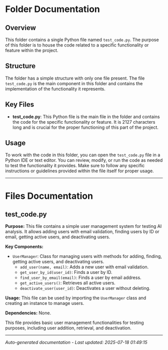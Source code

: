 # Folder Documentation

## Overview
This folder contains a single Python file named `test_code.py`. The purpose of this folder is to house the code related to a specific functionality or feature within the project.

## Structure
The folder has a simple structure with only one file present. The file `test_code.py` is the main component in this folder and contains the implementation of the functionality it represents.

## Key Files
- **test_code.py**: This Python file is the main file in the folder and contains the code for the specific functionality or feature. It is 2127 characters long and is crucial for the proper functioning of this part of the project.

## Usage
To work with the code in this folder, you can open the `test_code.py` file in a Python IDE or text editor. You can review, modify, or run the code as needed to test the functionality it provides. Make sure to follow any specific instructions or guidelines provided within the file itself for proper usage.

---

# Files Documentation

## test_code.py

**Purpose:** This file contains a simple user management system for testing AI analysis. It allows adding users with email validation, finding users by ID or email, getting active users, and deactivating users.

**Key Components:**
- `UserManager`: Class for managing users with methods for adding, finding, getting active users, and deactivating users.
  - `add_user(name, email)`: Adds a new user with email validation.
  - `get_user_by_id(user_id)`: Finds a user by ID.
  - `find_user_by_email(email)`: Finds a user by email address.
  - `get_active_users()`: Retrieves all active users.
  - `deactivate_user(user_id)`: Deactivates a user without deleting.

**Usage:** This file can be used by importing the `UserManager` class and creating an instance to manage users.

**Dependencies:** None.

This file provides basic user management functionalities for testing purposes, including user addition, retrieval, and deactivation.

---
*Auto-generated documentation - Last updated: 2025-07-18 01:49:15*
